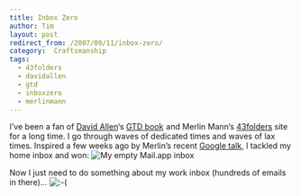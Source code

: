```yaml
---
title: Inbox Zero
author: Tim
layout: post
redirect_from: /2007/09/11/inbox-zero/
category:  Craftsmanship
tags:
  - 43folders
  - davidallen
  - gtd
  - inboxzero
  - merlinmann
---
```

I&#8217;ve been a fan of [David Allen][1]&#8216;s [GTD book][2]<img src="http://www.assoc-amazon.com/e/ir?t=timshadelcom-20&#038;l=ur2&#038;o=1" width="1" height="1" border="0" alt="" style="border:none !important; margin:0px !important;" /> and Merlin Mann&#8217;s [43folders][3] site for a long time. I go through waves of dedicated times and waves of lax times. Inspired a few weeks ago by Merlin&#8217;s recent [Google talk][4], I tackled my home inbox and won:
![My empty Mail.app inbox][5]

Now I just need to do something about my work inbox (hundreds of emails in there)&#8230; <img src="http://timshadel.com/wp-includes/images/smilies/icon_sad.gif" alt=":-(" class="wp-smiley" />

 [1]: http://davidallenco.com
 [2]: http://www.amazon.com/gp/redirect.html?ie=UTF8&location=http%3A%2F%2Famazon.com%2Fo%2FASIN%2F0142000280%2F&tag=timshadelcom-20&linkCode=ur2&camp=1789&creative=9325
 [3]: http://43folders.com
 [4]: http://video.google.com/videoplay?docid=973149761529535925
 [5]: http://timshadel.com/wp-content/uploads/2007/09/1359723539_3c4edaf531_d.jpg
